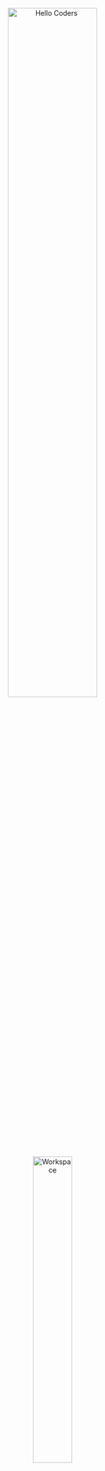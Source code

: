 <div align="center" width="50">

<img src="https://github.com/SP-XD/SP-XD/blob/main/images/hellocoders_rounded.gif?raw=true" alt="Hello Coders" width="60%"/> <br>
<img src="https://github.com/SP-XD/SP-XD/blob/main/images/dev-working_rounded.gif?raw=true" alt="Workspace" width="40%"/><br>

</div>

# 👋 Salut ! Je suis OUBAHA OUSSAMA

🎓 Étudiant en 1ère année de Conception et DEveloppemnt des Logicielsà l’**EST Oujda**  
💻 Développeur **Frontend** passionné  
🛠️ Je maîtrise **HTML**, **CSS** et **JavaScript**  
🌱 Je m’intéresse au design, à l’accessibilité, et aux bonnes pratiques du web

---

### 🧰 Outils et technologies que j’utilise :

![HTML](https://img.shields.io/badge/HTML-E34F26?style=flat&logo=html5&logoColor=white)
![CSS](https://img.shields.io/badge/CSS-1572B6?style=flat&logo=css3&logoColor=white)
![JavaScript](https://img.shields.io/badge/JavaScript-F7DF1E?style=flat&logo=javascript&logoColor=black)
![Git](https://img.shields.io/badge/GIT-E44C30?style=flat&logo=git&logoColor=white)
![Linux](https://img.shields.io/badge/Linux-FCC624?style=flat&logo=linux&logoColor=black)
![VS Code](https://img.shields.io/badge/VS%20Code-0078D4?style=flat&logo=visual-studio-code&logoColor=white)

---

### 🔭 Actuellement...

- 🚀 Je travaille sur des projets web frontend
- 📚 J’apprends à structurer du code propre avec JavaScript 
- 🐧 Je découvre l’univers **GNU/Linux**

---

### 📫 Contact

- 📧 oussama.oubaha24@ump.ac.ma](mailto:oussama.oubaha24@ump.ac.ma)
- 🌐 Portfolio (à venir...)

---

### 📊 GitHub Stats

<div align="center">
  <img src="https://github-readme-stats.vercel.app/api?username=oussamaoubaha&show_icons=true&theme=tokyonight" width="45%"/>
  <img src="https://github-readme-stats.vercel.app/api/top-langs/?username=oussabamaoubaha&layout=compact&theme=tokyonight" width="45%"/>
</div>

---

### ⚙️ Fun Code Block

```javascript
const oubahaoussama = {
  status: "Étudiant EST Oujda",
  stack: ["HTML", "CSS", "JavaScript"],
  learning: ["Web responsive", "Git & GitHub"],
  passions: ["UI Design", "Open Source", "Développement Web"]
};

